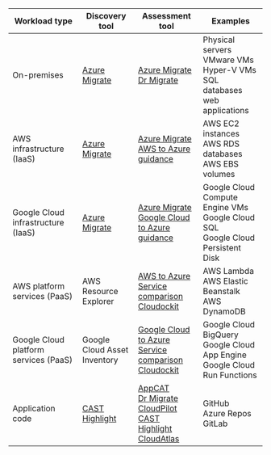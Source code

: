 | Workload type  | Discovery tool | Assessment tool | Examples |
|------------|----------------|-----------------|----------------|
| On-premises | [Azure Migrate](/azure/migrate/migrate-appliance) | [Azure Migrate](/azure/migrate/tutorial-discover-physical) <br> [Dr Migrate](https://azuremarketplace.microsoft.com/marketplace/consulting-services/lab3solutions.drmigrate-standard-cons-deployment) | Physical servers <br> VMware VMs <br> Hyper-V VMs <br> SQL databases <br> web applications |
| AWS infrastructure (IaaS) | [Azure Migrate](/azure/migrate/tutorial-discover-physical) | [Azure Migrate](/azure/migrate/tutorial-assess-physical)<br>[AWS to Azure guidance](/azure/migration/migrate-from-aws) | AWS EC2 instances <br> AWS RDS databases <br> AWS EBS volumes |
| Google Cloud infrastructure (IaaS) | [Azure Migrate](/azure/migrate/tutorial-discover-physical) | [Azure Migrate](/azure/migrate/tutorial-assess-physical)<br>[Google Cloud to Azure guidance](/azure/migration/migrate-from-google-cloud) | Google Cloud Compute Engine VMs <br> Google Cloud SQL <br> Google Cloud Persistent Disk |
| AWS platform services (PaaS) | AWS Resource Explorer | [AWS to Azure](/azure/migration/migrate-from-aws) <br> [Service comparison](/azure/architecture/aws-professional/#primary-topics) <br> [Cloudockit](https://azuremarketplace.microsoft.com/marketplace/apps/azure-dockit.cloudockit?tab=Overview) | AWS Lambda <br> AWS Elastic Beanstalk <br> AWS DynamoDB |
| Google Cloud platform services (PaaS) | Google Cloud Asset Inventory | [Google Cloud to Azure](/azure/migration/migrate-from-google-cloud) <br> [Service comparison](/azure/architecture/gcp-professional/services) <br> [Cloudockit](https://azuremarketplace.microsoft.com/marketplace/apps/azure-dockit.cloudockit?tab=Overview)  | Google Cloud BigQuery <br> Google Cloud App Engine <br> Google Cloud Run Functions |
| Application code | [CAST Highlight](https://appsource.microsoft.com/product/web-apps/cast.cast_highlight?tab=Overview) | [AppCAT](/azure/migrate/appcat/overview) <br> [Dr Migrate](https://azuremarketplace.microsoft.com/marketplace/consulting-services/lab3solutions.drmigrate-standard-cons-deployment) <br> [CloudPilot](https://appsource.microsoft.com/product/web-apps/cloudatlasinc.36d534d9-ab47-4cd8-93d3-2be7df682782) <br> [CAST Highlight](https://appsource.microsoft.com/product/web-apps/cast.cast_highlight?tab=Overview) <br> [CloudAtlas](https://appsource.microsoft.com/product/web-apps/unify-cloud-llc.cloudatlas_modernize_and_migrate?tab=Overview) | GitHub <br> Azure Repos <br> GitLab |
